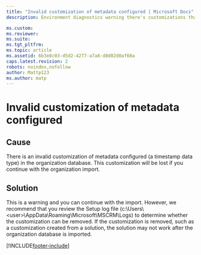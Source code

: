 ```yaml
---
title: "Invalid customization of metadata configured | Microsoft Docs"
description: Environment diagnostics warning there's customizations that aren't valid.

ms.custom: 
ms.reviewer: 
ms.suite: 
ms.tgt_pltfrm: 
ms.topic: article
ms.assetid: 6b3e8c03-d5d2-4277-a7a8-d8d02d0af60a
caps.latest.revision: 2
robots: noindex,nofollow
author: Mattp123
ms.author: matp
---
```

# Invalid customization of metadata configured

## Cause
  
 There is an invalid customization of metadata configured (a timestamp data type) in the organization database. This customization will be lost if you continue with the organization import.  
  
 ## Solution
  
 This is a warning and you can continue with the import. However, we recommend that you review the Setup log file (c:\Users\\<user\>\AppData\Roaming\Microsoft\MSCRM\Logs) to determine whether the customization can be removed. If the customization is removed, such as a customization created from a solution, the solution may not work after the organization database is imported.



[!INCLUDE[footer-include](../../../includes/footer-banner.md)]